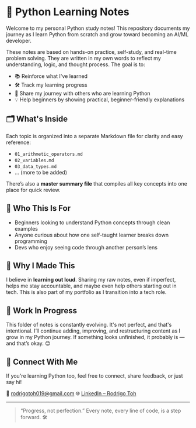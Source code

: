 # 🐍 Python Learning Notes

Welcome to my personal Python study notes! This repository documents my journey as I learn Python from scratch and grow toward becoming an AI/ML developer.

These notes are based on hands-on practice, self-study, and real-time problem solving. They are written in my own words to reflect my understanding, logic, and thought process. The goal is to:

* 📚 Reinforce what I've learned
* 🛠️ Track my learning progress
* 🤝 Share my journey with others who are learning Python
* 💡 Help beginners by showing practical, beginner-friendly explanations

## 🗂 What's Inside

Each topic is organized into a separate Markdown file for clarity and easy reference:

* `01_arithmetic_operators.md`
* `02_variables.md`
* `03_data_types.md`
* ... (more to be added)

There’s also a **master summary file** that compiles all key concepts into one place for quick review.

## 🙌 Who This Is For

* Beginners looking to understand Python concepts through clean examples
* Anyone curious about how one self-taught learner breaks down programming
* Devs who enjoy seeing code through another person’s lens

## 📌 Why I Made This

I believe in **learning out loud**. Sharing my raw notes, even if imperfect, helps me stay accountable, and maybe even help others starting out in tech. This is also part of my portfolio as I transition into a tech role.

## 🚧 Work In Progress

This folder of notes is constantly evolving. It's not perfect, and that's intentional. I’ll continue adding, improving, and restructuring content as I grow in my Python journey. If something looks unfinished, it probably is — and that’s okay. 😊

## 🔗 Connect With Me

If you're learning Python too, feel free to connect, share feedback, or just say hi!

📧 [rodrigotoh019@gmail.com](mailto:rodrigotoh019@gmail.com)
🌐 [LinkedIn – Rodrigo Toh](https://www.linkedin.com/in/rodrigo-toh-1443331a6/)

---

> “Progress, not perfection.” Every note, every line of code, is a step forward. 🛠
